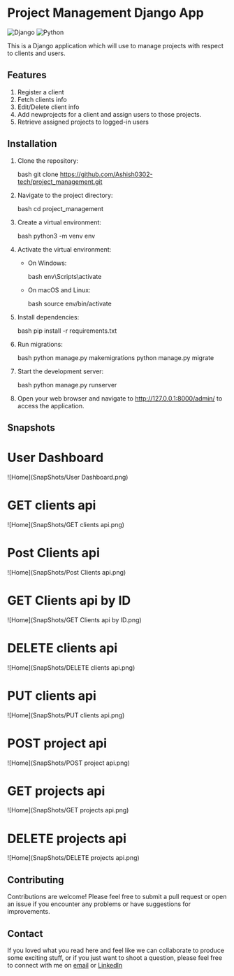 # Project Management Django App

![Django](https://img.shields.io/badge/Django-3.2-green)
![Python](https://img.shields.io/badge/Python-3.9-blue)

This is a Django application which will use to manage projects with respect to clients and users.

## Features

 1. Register a client
 2. Fetch clients info
 3. Edit/Delete client info
 4. Add newprojects for a client and assign users to those projects.
 5. Retrieve assigned projects to logged-in users

## Installation

1. Clone the repository:

    bash
    git clone https://github.com/Ashish0302-tech/project_management.git
    

2. Navigate to the project directory:

    bash
    cd project_management
    

3. Create a virtual environment:

    bash
    python3 -m venv env
    

4. Activate the virtual environment:

    - On Windows:

        bash
        env\Scripts\activate
        

    - On macOS and Linux:

        bash
        source env/bin/activate
        

5. Install dependencies:

    bash
    pip install -r requirements.txt
    

6. Run migrations:

    bash
    python manage.py makemigrations
    python manage.py migrate
    

7. Start the development server:

    bash
    python manage.py runserver
    

8. Open your web browser and navigate to http://127.0.0.1:8000/admin/ to access the application.

## Snapshots


# User Dashboard
![Home](SnapShots/User Dashboard.png)

# GET clients api
![Home](SnapShots/GET clients api.png)

# Post Clients api
![Home](SnapShots/Post Clients api.png)

# GET Clients api by ID
![Home](SnapShots/GET Clients api by ID.png)

# DELETE clients api
![Home](SnapShots/DELETE clients api.png)

# PUT clients api
![Home](SnapShots/PUT clients api.png)

# POST project api
![Home](SnapShots/POST project api.png)

# GET projects api
![Home](SnapShots/GET projects api.png)

# DELETE projects api
![Home](SnapShots/DELETE projects api.png)

## Contributing

Contributions are welcome! Please feel free to submit a pull request or open an issue if you encounter any problems or have suggestions for improvements.



## Contact
If you loved what you read here and feel like we can collaborate to produce some exciting stuff, or if you
just want to shoot a question, please feel free to connect with me on 
<a href="mailto:ashishkalwar03@gmail.com">email</a> or 
<a href="https://www.linkedin.com/in/ashish-kalwar/" target="_blank">LinkedIn</a>
